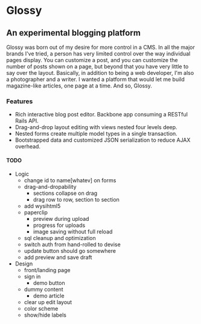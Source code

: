 # Glossy

## An experimental blogging platform

Glossy was born out of my desire for more control in a CMS. In all the major brands I've tried, a person has very limited control over the way individual pages display. You can customize a post, and you can customize the number of posts shown on a page, but beyond that you have very little to say over the layout. Basically, in addition to being a web developer, I'm also a photographer and a writer. I wanted a platform that would let me build magazine-like articles, one page at a time. And so, Glossy.

### Features
+ Rich interactive blog post editor. Backbone app consuming a RESTful Rails API.
+ Drag-and-drop layout editing with views nested four levels deep.
+ Nested forms create multiple model types in a single transaction.
+ Bootstrapped data and customized JSON serialization to reduce AJAX overhead.

#### TODO
+ Logic
  + change id to name[whatev] on forms
  + drag-and-dropability
    + sections collapse on drag
    + drag row to row, section to section
  + add wysihtml5
  + paperclip
    + preview during upload
    + progress for uploads
    + image saving without full reload
  + sql cleanup and optimization
  + switch auth from hand-rolled to devise
  + update button should go somewhere
  + add preview and save draft
+ Design
  + front/landing page
  + sign in
    + demo button
  + dummy content
    + demo article
  + clear up edit layout
  + color scheme
  + show/hide labels
